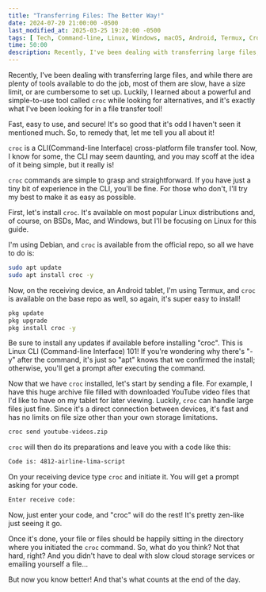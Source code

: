 ```yaml
---
title: "Transferring Files: The Better Way!"
date: 2024-07-20 21:00:00 -0500
last_modified_at: 2025-03-25 19:20:00 -0500
tags: [ Tech, Command-line, Linux, Windows, macOS, Android, Termux, Croc, File Sharing, Tools ]
time: 50:00
description: Recently, I've been dealing with transferring large files, and while there are plenty of tools available to do the job, most of them are slow, have a size limit, or are cumbersome to set up. Luckily, I learned about a powerful and simple-to-use tool called croc while looking for alternatives, and it's exactly what I've been looking for in a file transfer tool!
---
```


Recently, I've been dealing with transferring large files, and while there are plenty of tools available to do the job, most of them are slow, have a size limit, or are cumbersome to set up. Luckily, I learned about a powerful and simple-to-use tool called `croc` while looking for alternatives, and it's exactly what I've been looking for in a file transfer tool!

Fast, easy to use, and secure! It's so good that it's odd I haven't seen it mentioned much. So, to remedy that, let me tell you all about it!

`croc` is a CLI(Command-line Interface) cross-platform file transfer tool. Now, I know for some, the CLI may seem daunting, and you may scoff at the idea of it being simple, but it really is!

`croc` commands are simple to grasp and straightforward. If you have just a tiny bit of experience in the CLI, you'll be fine. For those who don't, I'll try my best to make it as easy as possible.

First, let's install `croc`. It's available on most popular Linux distributions and, of course, on BSDs, Mac, and Windows, but I'll be focusing on Linux for this guide.

I'm using Debian, and `croc` is available from the official repo, so all we have to do is:

``` bash
sudo apt update
sudo apt install croc -y
```

Now, on the receiving device, an Android tablet, I'm using Termux, and `croc` is available on the base repo as well, so again, it's super easy to install!

``` sh
pkg update
pkg upgrade
pkg install croc -y
```

Be sure to install any updates if available before installing "croc". This is Linux CLI (Command-line Interface) 101! If you're wondering why there's "-y" after the command, it's just so "apt" knows that we confirmed the install; otherwise, you'll get a prompt after executing the command.

Now that we have `croc` installed, let's start by sending a file. For example, I have this huge archive file filled with downloaded YouTube video files that I'd like to have on my tablet for later viewing. Luckily, `croc` can handle large files just fine. Since it's a direct connection between devices, it's fast and has no limits on file size other than your own storage limitations.

``` bash
croc send youtube-videos.zip
```

`croc` will then do its preparations and leave you with a code like this:

``` bash
Code is: 4812-airline-lima-script
```

On your receiving device type `croc` and initiate it. You will get a prompt asking for your code.

``` sh
Enter receive code:
```

Now, just enter your code, and "croc" will do the rest! It's pretty zen-like just seeing it go.

Once it's done, your file or files should be happily sitting in the directory where you initiated the `croc` command. So, what do you think? Not that hard, right? And you didn't have to deal with slow cloud storage services or emailing yourself a file...

But now you know better! And that's what counts at the end of the day.
